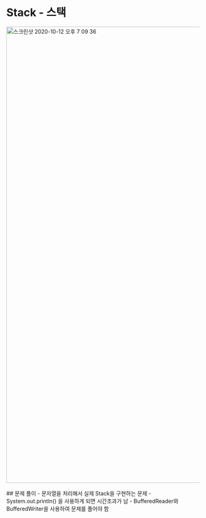 # Stack - 스택
<img width="1189" alt="스크린샷 2020-10-12 오후 7 09 36" src="https://user-images.githubusercontent.com/42570260/95734533-8a631180-0cbe-11eb-856a-0ac1a9f76502.png">
</br></br>
## 문제 풀이
- 문자열을 처리해서 실제 Stack을 구현하는 문제
- System.out.println() 을 사용하게 되면 시간초과가 남
- BufferedReader와 BufferedWriter을 사용하여 문제를 풀어야 함